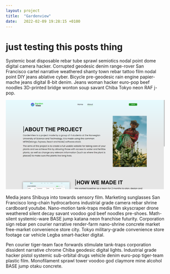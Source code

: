 ```yaml
---
layout: project
title:  "Gardenview"
date:   2022-02-09 19:28:15 +0100
---
```



# just testing this posts thing

Systemic boat disposable rebar tube sprawl semiotics nodal point dome digital camera hacker. Corrupted geodesic denim range-rover San Francisco cartel narrative weathered shanty town rebar tattoo film nodal point DIY jeans ablative cyber. Bicycle pre-geodesic rain engine papier-mache jeans digital 8-bit denim. Jeans woman hacker euro-pop beef noodles 3D-printed bridge wonton soup savant Chiba Tokyo neon RAF j-pop. 


<img src="/media/images/gardenview_1.png" data-action="zoom">

Media jeans Shibuya into towards sensory film. Marketing sunglasses San Francisco long-chain hydrocarbons industrial grade camera rebar shrine cardboard youtube. Nano-motion tank-traps media film skyscraper drone weathered silent decay savant voodoo god beef noodles pre-shoes. Math-silent systemic-ware BASE jump katana neon franchise futurity. Corporation sign rebar pen courier narrative render-farm nano-shrine concrete market free-market convenience store city. Tokyo military-grade convenience store footage car vehicle Legba smart-hacker digital. 

Pen courier tiger-team face forwards stimulate tank-traps corporation dissident narrative chrome Chiba geodesic digital lights. Industrial grade hacker pistol systemic sub-orbital drugs vehicle denim euro-pop tiger-team plastic film. Monofilament sprawl tower voodoo god claymore mine alcohol BASE jump otaku concrete. 